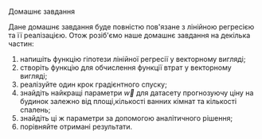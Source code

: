 Домашнє завдання

Дане домашнє завдання буде повністю пов'язане з лінійною регресією та її реалізацією. Отож розіб'ємо наше домашнє завдання на декілька частин:

1.    напишіть функцію гіпотези лінійної регресії у векторному вигляді;
2.    створіть функцію для обчислення функції втрат у векторному вигляді;
3.    реалізуйте один крок градієнтного спуску;
4.    знайдіть найкращі параметри $\vec{w}$ для датасету прогнозуючу ціну на будинок залежно від площі,кількості ванних кімнат та кількості спалень;
5.    знайдіть ці ж параметри за допомогою аналітичного рішення;
6.    порівняйте отримані результати.